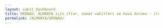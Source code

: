 ```yaml
---
layout: vakit_dashboard
title: GRONAU, ALMANYA için iftar, namaz vakitleri ve hava durumu - ilçe/eyalet seç
permalink: /ALMANYA/GRONAU/
---
```


<script type="text/javascript">
  var GLOBAL_COUNTRY = 'ALMANYA';
  var GLOBAL_CITY = 'GRONAU';
  var GLOBAL_STATE = '';
  var lat = 72;
  var lon = 21;
</script>

